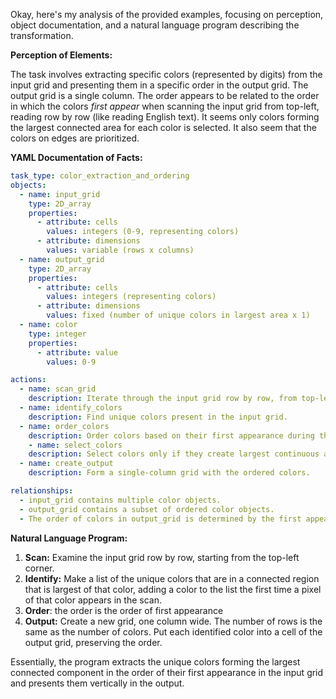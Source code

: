 Okay, here's my analysis of the provided examples, focusing on perception, object documentation, and a natural language program describing the transformation.

**Perception of Elements:**

The task involves extracting specific colors (represented by digits) from the input grid and presenting them in a specific order in the output grid. The output grid is a single column. The order appears to be related to the order in which the colors *first appear* when scanning the input grid from top-left, reading row by row (like reading English text). It seems only colors forming the largest connected area for each color is selected. It also seem that the colors on edges are prioritized.

**YAML Documentation of Facts:**


```yaml
task_type: color_extraction_and_ordering
objects:
  - name: input_grid
    type: 2D_array
    properties:
      - attribute: cells
        values: integers (0-9, representing colors)
      - attribute: dimensions
        values: variable (rows x columns)
  - name: output_grid
    type: 2D_array
    properties:
      - attribute: cells
        values: integers (representing colors)
      - attribute: dimensions
        values: fixed (number of unique colors in largest area x 1)
  - name: color
    type: integer
    properties:
      - attribute: value
        values: 0-9

actions:
  - name: scan_grid
    description: Iterate through the input grid row by row, from top-left.
  - name: identify_colors
    description: Find unique colors present in the input grid.
  - name: order_colors
    description: Order colors based on their first appearance during the scan.
    - name: select_colors
    description: Select colors only if they create largest continuous area.
  - name: create_output
    description: Form a single-column grid with the ordered colors.

relationships:
  - input_grid contains multiple color objects.
  - output_grid contains a subset of ordered color objects.
  - The order of colors in output_grid is determined by the first appearance of each color in the input_grid.

```


**Natural Language Program:**

1. **Scan:** Examine the input grid row by row, starting from the top-left corner.
2. **Identify:** Make a list of the unique colors that are in a connected region that is largest of that color, adding a color to the list the first time a pixel of that color appears in the scan.
3. **Order**: the order is the order of first appearance
4. **Output:** Create a new grid, one column wide. The number of rows is the same as the number of colors. Put each identified color into a cell of the output grid, preserving the order.

Essentially, the program extracts the unique colors forming the largest connected component in the order of their first appearance in the input grid and presents them vertically in the output.
